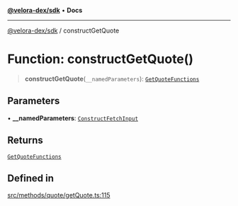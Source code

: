 [**@velora-dex/sdk**](../README.md) • **Docs**

***

[@velora-dex/sdk](../globals.md) / constructGetQuote

# Function: constructGetQuote()

> **constructGetQuote**(`__namedParameters`): [`GetQuoteFunctions`](../type-aliases/GetQuoteFunctions.md)

## Parameters

• **\_\_namedParameters**: [`ConstructFetchInput`](../interfaces/ConstructFetchInput.md)

## Returns

[`GetQuoteFunctions`](../type-aliases/GetQuoteFunctions.md)

## Defined in

[src/methods/quote/getQuote.ts:115](https://github.com/VeloraDEX/sdk/blob/feat/extend_delta_orders_filtering/src/methods/quote/getQuote.ts#L115)
